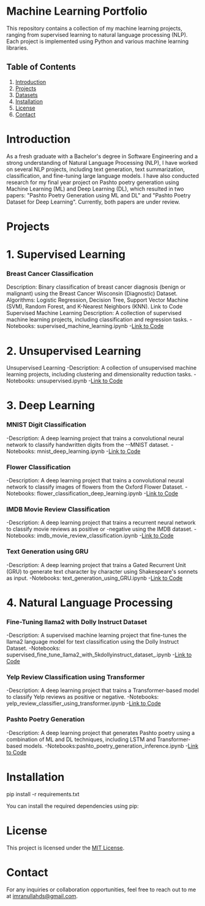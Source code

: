 # Machine Learning Portfolio

This repository contains a collection of my machine learning projects, ranging from supervised learning to natural language processing (NLP). Each project is implemented using Python and various machine learning libraries.

## Table of Contents

1. [Introduction](#introduction)
2. [Projects](#projects)
3. [Datasets](#datasets)
4. [Installation](#installation)
5. [License](#license)
6. [Contact](#contact)

# Introduction

As a fresh graduate with a Bachelor's degree in Software Engineering and a strong understanding of Natural Language Processing (NLP), I have worked on several NLP projects, including text generation, text summarization, classification, and fine-tuning large language models. I have also conducted research for my final year project on Pashto poetry generation using Machine Learning (ML) and Deep Learning (DL), which resulted in two papers: "Pashto Poetry Generation using ML and DL" and "Pashto Poetry Dataset for Deep Learning". Currently, both papers are under review.

# Projects

# 1. Supervised Learning
### Breast Cancer Classification
Description: Binary classification of breast cancer diagnosis (benign or malignant) using the Breast Cancer Wisconsin (Diagnostic) Dataset.
Algorithms: Logistic Regression, Decision Tree, Support Vector Machine (SVM), Random Forest, and K-Nearest Neighbors (KNN).
Link to Code
Supervised Machine Learning
Description: A collection of supervised machine learning projects, including classification and regression tasks.
-Notebooks: supervised_machine_learning.ipynb
-[Link to Code](/https://github.com/imrankh46/portfolio/blob/main/1%20supervised_machine_learning.ipynb)

# 2. Unsupervised Learning
Unsupervised Learning
-Description: A collection of unsupervised machine learning projects, including clustering and dimensionality reduction tasks.
-Notebooks: unsupervised.ipynb
-[Link to Code](/https://github.com/imrankh46/portfolio/blob/main/2%20unsupervised.ipynb)

# 3. Deep Learning
### MNIST Digit Classification
-Description: A deep learning project that trains a convolutional neural network to classify handwritten digits from the --MNIST dataset.
-Notebooks: mnist_deep_learning.ipynb
-[Link to Code](/https://github.com/imrankh46/portfolio/blob/main/3%20mnist_deep_learning.ipynb)
### Flower Classification
-Description: A deep learning project that trains a convolutional neural network to classify images of flowers from the Oxford Flower Dataset.
-Notebooks: flower_classification_deep_learning.ipynb
-[Link to Code](/https://github.com/imrankh46/portfolio/blob/main/4%20flower_classification_deep_learning.ipynb)
### IMDB Movie Review Classification
-Description: A deep learning project that trains a recurrent neural network to classify movie reviews as positive or -negative using the IMDB dataset.
-Notebooks: imdb_movie_review_classification.ipynb
-[Link to Code](/https://github.com/imrankh46/portfolio/blob/main/5%20imdb_movie_review_classification.ipynb)
### Text Generation using GRU
-Description: A deep learning project that trains a Gated Recurrent Unit (GRU) to generate text character by character using Shakespeare's sonnets as input.
-Notebooks: text_generation_using_GRU.ipynb
-[Link to Code](/https://github.com/imrankh46/portfolio/blob/main/6%20text_generation_using_GRU.ipynb)

# 4. Natural Language Processing

### Fine-Tuning llama2 with Dolly Instruct Dataset
-Description: A supervised machine learning project that fine-tunes the llama2 language model for text classification using the Dolly Instruct Dataset.
-Notebooks: supervised_fine_tune_llama2_with_5kdollyinstruct_dataset_.ipynb
-[Link to Code](/https://github.com/imrankh46/portfolio/blob/main/7%20supervised_fine_tune_llama2_with_5kdollyinstruct_dataset_.ipynb)

### Yelp Review Classification using Transformer
-Description: A deep learning project that trains a Transformer-based model to classify Yelp reviews as positive or negative.
-Notebooks: yelp_review_classifier_using_transformer.ipynb
-[Link to Code](/https://github.com/imrankh46/portfolio/blob/main/8%20yelp_review_classifier_using_transfomer.ipynb)

### Pashto Poetry Generation
-Description: A deep learning project that generates Pashto poetry using a combination of ML and DL techniques, including LSTM and Transformer-based models.
-Notebooks:pashto_poetry_generation_inference.ipynb
-[Link to Code](/https://github.com/imrankh46/portfolio/blob/main/9%20pashtu_poerty_generation_inference.ipynb)


# Installation

pip install -r requirements.txt

You can install the required dependencies using pip:



# License

This project is licensed under the [MIT License](LICENSE).

# Contact

For any inquiries or collaboration opportunities, feel free to reach out to me at imranullahds@gmail.com.


